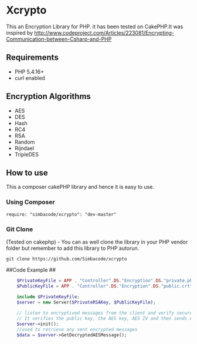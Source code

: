 Xcrypto
========================

This an Encryption Library for PHP. it has been tested on CakePHP.It was inspired by 
http://www.codeproject.com/Articles/223081/Encrypting-Communication-between-Csharp-and-PHP

## Requirements ##
* PHP 5.4.16+
* curl enabled


## Encryption Algorithms ##
* AES
* DES
* Hash
* RC4
* RSA
* Random
* Rijndael
* TripleDES 


## How to use ##
This a composer cakePHP library and hence it is easy to use.

### Using Composer ###

```
require: "simbacode/xcrypto": "dev-master"
```
### Git Clone ###
(Tested on cakephp) - You can as well clone the library in your PHP vendor folder but remember to add this library to PHP autorun.
```
git clone https://github.com/Simbacode/xcrypto
```

##Code Example ##
```php
    $PrivateKeyFile = APP . "Controller".DS."Encryption".DS."private.php";
    $PublicKeyFile = APP . "Controller".DS."Encryption".DS."public.crt";

    include $PrivateKeyFile;
    $server = new Server($PrivateRSAKey, $PublicKeyFile);
    
    // listen to encryptived messages from the client and verify secure connections from the client.
    // It verifies the public key, the AES key, AES IV and then sends AES OK to affirm this
    $server->init();
    //used to retrieve any sent encrypted messages
    $data = $server->GetDecryptedAESMessage();
```
